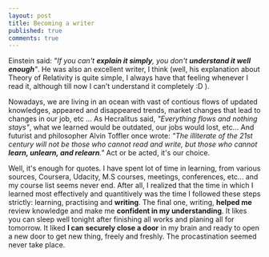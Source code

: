 ```yaml
---
layout: post
title: Becoming a writer
published: true
comments: true
---
```


Einstein said: _"If you can't **explain it simply**, you don't **understand it well enough**"_. He was also an excellent writer, I think (well, his explanation about Theory of Relativity is quite simple, I always have that feeling whenever I read it, although till now I can't understand it completely :D ).  
  
  Nowadays, we are living in an ocean with vast of contious flows of updated knowledges, appeared and disappeared trends, market changes that lead to changes in our job, etc ... As Hecralitus said, _"Everything flows and nothing stays"_, what we learned would be outdated, our jobs would lost, etc... And futurist and philosopher Alvin Toffler once wrote: _"The illiterate of the 21st century will not be those who cannot read and write, but those who cannot **learn, unlearn, and relearn**."_ Act or be acted, it's our choice.  
  
  Well, it's enough for quotes. I have spent lot of time in learning, from various sources, Coursera, Udacity, M.S courses, meetings, conferences, etc... and my course list seems never end. After all, I realized that the time in which I learned most effectively and quantitively was the time I followed these steps strictly: learning, practising and **writing**. The final one, writing, **helped me** review knowledge and make me **confident in my understanding**. It likes you can sleep well tonight after finishing all works and planing all for tomorrow. It liked **I can** **securely close a door** in my brain and ready to open a new door to get new thing, freely and freshly. The procastination seemed never take place. 
